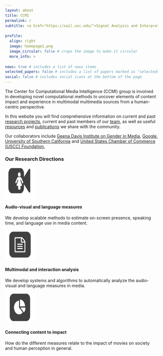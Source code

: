 ```yaml
---
layout: about
title: CCMI
permalink: /
subtitle: <a href="https://sail.usc.edu/">Signal Analysis and Interpretation Lab</a>

profile:
  align: right
  image: homepage1.png
  image_circular: false # crops the image to make it circular
  more_info: >

news: true # includes a list of news items
selected_papers: false # includes a list of papers marked as "selected={true}"
social: false # includes social icons at the bottom of the page
---
```


The Center for Computational Media Intelligence (CCMI) group is involved in developing novel computational methods to uncover elements of content impact and experience in multimodal multimedia sources from a human-centric perspective.

In this website you will find comprehensive information on current and past <a href = "projects" >research projects</a>, current and past members of our <a href="people">team</a>, as well as useful <a href = "resources">resources</a> and <a href = "publications">publications</a> we share with the community. 

Our collaborators include <a href = "https://geenadavisinstitute.org/" >Geena Davis Institute on Gender in Media</a>, <a href = "https://www.google.com/" >Google</a>, <a href = "https://www.usc.edu/" >University of Southern California</a> and <a href = "https://www.uschamberfoundation.org/" >United States Chamber of Commerce (USCC) Foundation</a>, 

### Our Research Directions

<div class="container">
  <div class="row text-center">
    <div class="col-md-4">
      <img class="d-block mx-auto" src="assets/img/research-img1.JPG" alt="Audio-visual and language measures icon" style="width: 100px; height: 100px;">
      <h4>Audio-visual and language measures</h4>
      <p>We develop scalable methods to estimate on-screen presence, speaking time, and language use in media content.</p>
    </div>
    <div class="col-md-4">
      <img class="d-block mx-auto" src="assets/img/research-img2.JPG" alt="Multimodal and interaction analysis icon" style="width: 100px; height: 100px;">
      <h4>Multimodal and interaction analysis</h4>
      <p>We develop systems and algorithms to automatically analyze the audio-visual and language measures in media.</p>
    </div>
    <div class="col-md-4">
      <img class="d-block mx-auto" src="assets/img/research-img3.JPG" alt="Connecting content to impact icon" style="width: 100px; height: 100px;">
      <h4>Connecting content to impact</h4>
      <p>How do the different measures relate to the impact of movies on society and human perception in general.</p>
    </div>
  </div>
</div>
